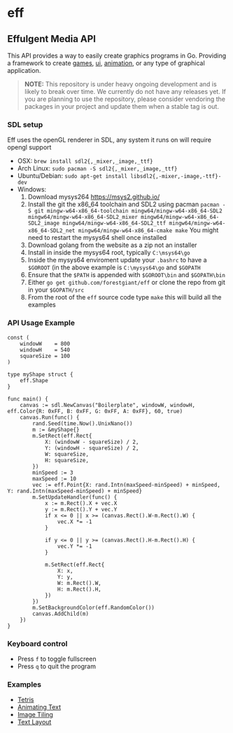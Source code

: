 # eff
Effulgent Media API
---
This API provides a way to easily create graphics programs in Go. Providing a framework to create [games](#examples), 
[ui](#examples), [animation](#examples), or any type of graphical application.

> **NOTE:** This repository is under heavy ongoing development and
is likely to break over time. We currently do not have any releases
yet. If you are planning to use the repository, please consider vendoring
the packages in your project and update them when a stable tag is out.

### SDL setup
Eff uses the openGL renderer in SDL, any system it runs on will require opengl support
* OSX: `brew install sdl2{,_mixer,_image,_ttf}`
* Arch Linux: `sudo pacman -S sdl2{,_mixer,_image,_ttf}`
* Ubuntu/Debian: `sudo apt-get install libsdl2{,-mixer,-image,-ttf}-dev `
* Windows:
    1. Download mysys264 <https://msys2.github.io/>
    2. Install the git the x86_64 toolchain and SDL2 using pacman ```pacman -S git mingw-w64-x86_64-toolchain mingw64/mingw-w64-x86_64-SDL2 mingw64/mingw-w64-x86_64-SDL2_mixer mingw64/mingw-w64-x86_64-SDL2_image mingw64/mingw-w64-x86_64-SDL2_ttf mingw64/mingw-w64-x86_64-SDL2_net mingw64/mingw-w64-x86_64-cmake make``` You might need to restart the mysys64 shell once installed
    3. Download golang from the website as a zip not an installer
    4. Install in inside the mysys64 root, typically `C:\msys64\go`
	5. Inside the mysys64 enviroment update your `.bashrc` to have a `$GOROOT` (in the above example is `C:\mysys64\go` and `$GOPATH`
	6. Ensure that the `$PATH` is appended with `$GOROOT\bin` and `$GOPATH\bin`
	7. Either `go get github.com/forestgiant/eff` or clone the repo from git in your `$GOPATH/src`
	8. From the root of the `eff` source code type `make` this will build all the examples

### API Usage Example
```
const (
	windowW    = 800
	windowH    = 540
	squareSize = 100
)

type myShape struct {
	eff.Shape
}

func main() {
	canvas := sdl.NewCanvas("Boilerplate", windowW, windowH, eff.Color{R: 0xFF, B: 0xFF, G: 0xFF, A: 0xFF}, 60, true)
	canvas.Run(func() {
		rand.Seed(time.Now().UnixNano())
		m := &myShape{}
		m.SetRect(eff.Rect{
			X: (windowW - squareSize) / 2,
			Y: (windowH - squareSize) / 2,
			W: squareSize,
			H: squareSize,
		})
		minSpeed := 3
		maxSpeed := 10
		vec := eff.Point{X: rand.Intn(maxSpeed-minSpeed) + minSpeed, Y: rand.Intn(maxSpeed-minSpeed) + minSpeed}
		m.SetUpdateHandler(func() {
			x := m.Rect().X + vec.X
			y := m.Rect().Y + vec.Y
			if x <= 0 || x >= (canvas.Rect().W-m.Rect().W) {
				vec.X *= -1
			}

			if y <= 0 || y >= (canvas.Rect().H-m.Rect().H) {
				vec.Y *= -1
			}

			m.SetRect(eff.Rect{
				X: x,
				Y: y,
				W: m.Rect().W,
				H: m.Rect().H,
			})
		})
		m.SetBackgroundColor(eff.RandomColor())
		canvas.AddChild(m)
	})
}
```

### Keyboard control
* Press `f` to toggle fullscreen
* Press `q` to quit the program

### Examples
* [Tetris](https://github.com/thales17/eff-tetris)
* [Animating Text](https://github.com/forestgiant/eff/tree/master/examples/animating-text)
* [Image Tiling](https://github.com/forestgiant/eff/tree/master/examples/image-tile)
* [Text Layout](https://github.com/forestgiant/eff/tree/master/examples/text-view)